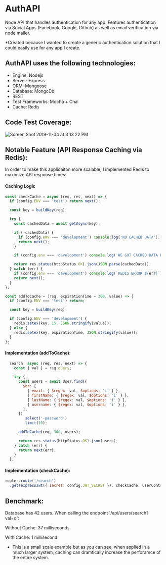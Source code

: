 # AuthAPI
Node API that handles authentication for any app. Features authentication via Social Apps (Facebook, Google, Github) as well as email verification via node mailer.

*Created because I wanted to create a generic authentication solution that I could easily use for any app I create.

## AuthAPI uses the following technologies:

- Engine: Nodejs
- Server:  Express
- ORM: Mongoose
- Database: MongoDb
- REST
- Test Frameworks: Mocha + Chai
- Cache: Redis

## Code Test Coverage:

![Screen Shot 2019-11-04 at 3 13 22 PM](https://user-images.githubusercontent.com/20826907/68165949-b0f8c400-ff15-11e9-99e2-1cadd3f000ad.png)

## Notable Feature (API Response Caching via Redis):

In order to make this applicaiton more scalable, I implemented Redis to maximize API response times:



#### Caching Logic

```javascript
const checkCache = async (req, res, next) => {
  if (config.ENV === 'test') return next();

  const key = buildKey(req);

  try {
    const cachedData = await getAsync(key);

    if (!cachedData) {
      if (config.env === 'development') console.log('NO CACHED DATA');
      return next();
    }

    if (config.env === 'development') console.log('WE GOT CACHED DATA FROM REDIS');

    return res.status(httpStatus.OK).json(JSON.parse(cachedData));
  } catch (err) {
    if (config.env === 'development') console.log(`REDIS ERROR ${err}`);
    return next();
  }
};

const addToCache = (req, expirationTime = 300, value) => {
  if (config.ENV === 'test') return;

  const key = buildKey(req);

  if (config.ENV === 'development') {
    redis.setex(key, 15, JSON.stringify(value));
  } else {
    redis.setex(key, expirationTime, JSON.stringify(value));
  }
};
```

#### Implementation (addToCache):

```javascript
  search: async (req, res, next) => {
    const { val } = req.query;

    try {
      const users = await User.find({
        $or: [
          { email: { $regex: val, $options: 'i' } },
          { firstName: { $regex: val, $options: 'i' } },
          { lastName: { $regex: val, $options: 'i' } },
          { username: { $regex: val, $options: 'i' } },
        ],
      })
        .select('-password')
        .limit(10);

      addToCache(req, 300, users);

      return res.status(httpStatus.OK).json(users);
    } catch (err) {
      return next(err);
    }
  },
```

#### Implementation (checkCache):

```javascript
router.route('/search')
  .get(expressJwt({ secret: config.JWT_SECRET }), checkCache, userController.search);
```

## Benchmark:

Database has 42 users. When calling the endpoint '/api/users/search?val=d':

Without Cache: 37 milliseconds

With Cache: 1 millisecond

* This is a small scale example but as you can see, when applied in a much larger system, caching can dramtically increase the perforamce of the entire system.

